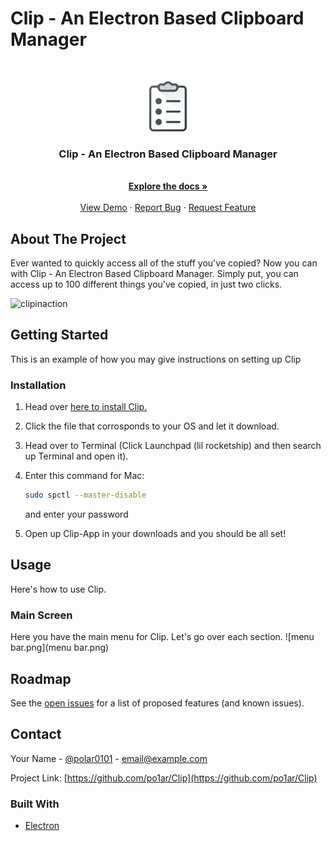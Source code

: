 # Clip - An Electron Based Clipboard Manager

<!-- PROJECT LOGO -->
<br />
<p align="center">
  <a href="https://github.com/po1ar/Clip">
    <img src="note-2.png" alt="Logo" width="80" height="80">
  </a>

  <h3 align="center">Clip - An Electron Based Clipboard Manager</h3>

  <p align="center">
    <br />
    <a href="https://github.com/po1ar/Clip"><strong>Explore the docs »</strong></a>
    <br />
    <br />
    <a href="https://github.com/po1ar/Clip">View Demo</a>
    ·
    <a href="https://github.com/po1ar/Clip/issues">Report Bug</a>
    ·
    <a href="https://github.com/po1ar/Clip/issues">Request Feature</a>
  </p>
</p>




<!-- ABOUT THE PROJECT -->
## About The Project

Ever wanted to quickly access all of the stuff you've copied? Now you can with Clip - An Electron Based Clipboard Manager. Simply put, you can access up to 100 different things you've copied, in just two clicks.

![clipinaction](clipinaction.gif)


<!-- GETTING STARTED -->
## Getting Started

This is an example of how you may give instructions on setting up Clip


### Installation

1. Head over [here to install Clip.](https://github.com/po1ar/Clip/releases/)
2. Click the file that corrosponds to your OS and let it download.
3. Head over to Terminal (Click Launchpad (lil rocketship) and then search up Terminal and open it).
4. Enter this command for Mac:
   ```sh
   sudo spctl --master-disable
   ```
   and enter your password
   
4. Open up Clip-App in your downloads and you should be all set!


<!-- USAGE EXAMPLES -->
## Usage

Here's how to use Clip.

### Main Screen

Here you have the main menu for Clip. Let's go over each section.
![menu bar.png](menu bar.png)


<!-- ROADMAP -->
## Roadmap

See the [open issues](https://github.com/po1ar/Clip/issues) for a list of proposed features (and known issues).




<!-- CONTACT -->
## Contact

Your Name - [@polar0101](https://twitter.com/polar0101) - email@example.com

Project Link: [https://github.com/po1ar/Clip](https://github.com/po1ar/Clip)



### Built With

* [Electron](https://www.electronjs.org)
